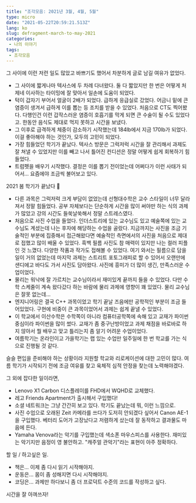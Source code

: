 ```yaml
---
title: "조각모음: 2021년 3월, 4월, 5월"
type: micro
date: "2021-05-22T20:59:21.513Z"
lang: ko
slug: defragment-march-to-may-2021
categories:
 - 나의 이야기
tags:
 - 조각모음
---
```


그 사이에 이런 저런 일도 많았고 바쁘기도 했어서 차분하게 글로 남길 여유가 없었다.

- 그 사이에 짧게나마 텍사스에 두 차례 다녀왔다. 둘 다 짧았지만 한 번은 어떻게 처제네 이사하는 타이밍에 잘 맞아서 일손에 도움이 되었다.
- 턱이 갑자기 부어서 얼굴이 2배가 되었다. 급하게 응급실로 갔었다. 어금니 밑에 큰 염증이 생겨서 급하게 이를 뽑는 등 조치를 받을 수 있었다. 처음으로 CT도 찍어봤다. 다행인건 이런 갑작스러운 염증이 호흡기를 막게 되면 큰 수술이 될 수도 있었다고. 한동안 음식도 제대로 먹지 못하고 시간을 보냈다.
- 그 이후로 급격하게 체중이 감소하기 시작했는데 184lb에서 지금 170lb가 되었다. 이걸 좋아해야 하는 것인가, 모두의 고민이 되었다.
- 가장 힘들었던 학기가 끝났다. 텍사스 방문은 그럭저럭 시간을 잘 관리해서 과제도 잘 쳐낼 수 있었지만 이를 빼고 나서 틀어진 컨디션은 정말 어떻게 쉽게 회복하기 힘들었다.
- 트럼펫을 배우기 시작했다. 결정은 이를 뽑기 전이었는데 어쩌다가 이런 사태가 되어서... 요즘에야 조금씩 불어보고 있다.

2021 봄 학기가 끝났다 🥳

- 다른 과목은 그럭저럭 크게 부담이 없었는데 선형대수학은 교수 스타일이 너무 달라져서 정말 힘들었다. 공부 자체보다는 단순하게 시간을 많이 써야만 하는 식의 과제가 많았고 강의 시간도 들쑥날쑥해서 정말 스트레스였다.
- 처음으로 사진 수업을 들었다. 인더스트리에 있는 교수님도 있고 예술쪽에 있는 교수님도 계셨는데 나는 후자에 해당하는 수업을 골랐다. 지금까지는 사진을 조금 기술적인 부분에 집중해서 접근해왔다면 예술적인 측면에서의 사진을 처음으로 제대로 접했고 많이 배울 수 있었다. 흑백 필름 사진도 참 매력이 있지만 나는 컬러 피플인 것 느꼈다. 다양한 작품과 작가도 접해볼 수 있었다. 여기 와서는 필름으로 담을 일이 거의 없었는데 마지막 과제는 스트리트 포토그래피로 할 수 있어서 오랜만에 샌디에고 바다도 가서 사진도 담아왔다. 사진에 흥미가 더 많이 생긴, 만족스러운 수업이었다.
- 물리는 워낙에 잘 가르치는 교수님이라서 재미있게 끝까지 들을 수 있었다. 다만 수학 스케줄이 계속 왔다갔다 하는 바람에 물리 과제에 영향이 꽤 있었다. 물리 교수님은 잘못 없는데...
- 엔지니어링은 결국 C++ 과목이었고 학기 끝날 즈음에만 공학적인 부분이 조금 들어있었다. 구현에 비중이 큰 과목이었어서 과제는 쉽게 끝낼 수 있었다.
- 이 학교에서 이산수학은 수학쪽이 아니라 컴퓨터공학쪽에 속해 있고 교재가 파이썬 중심이라 파이썬을 많이 썼다. 교재가 좀 중구난방이었고 과제 채점을 바로바로 하지 않아서 뭘 배우고 맞고 틀리는지 좀 알기 어려운 수업이었다.
- 여름학기는 온라인이고 가을학기는 랩 있는 수업만 일주일에 한 번 학교를 가는 식으로 진행될 것 같다.

슬슬 편입을 준비해야 하는 상황이라 지원할 학교와 리로케이션에 대한 고민이 많다. 여름 학기가 시작되기 전에 조금 여유를 찾고 육체적 심적 안정을 찾는데 노력해야겠다.

그 외에 잡다한 일이라면,

- Lenovo X1 Carbon 디스플레이를 FHD에서 WQHD로 교체했다.
- 레고 Friends Apartment가 출시해서 구입했다!
- 소셜 네트워크는 그냥 간간히 보고 있다. 학기도 끝났는데 뭐, 이런 느낌으로.
- 사진 수업으로 오래된 Zeit 카메라를 쓰다가 도저히 안되겠다 싶어서 Canon AE-1을 구입했다. 베터리 도어가 고장났다고 저렴하게 샀는데 잘 동작하고 결과물도 마음에 든다.
- Yamaha Venova라는 악기를 구입했는데 색소폰 마우스피스를 사용한다. 재미있는 악기지만 음정이 영 불안하고. "캐주얼 관악기"라는 표현이 아주 정확하다.

할 일 / 하고싶은 일.

- 책은... 이제 좀 다시 읽기 시작해야지.
- 운동은... 몸이 좀 성해지면 다시 시작해야지.
- 코딩은... 과제만 하다보니 좀 더 프로덕트 수준의 코드를 작성하고 싶다.

시간을 잘 아껴쓰자!